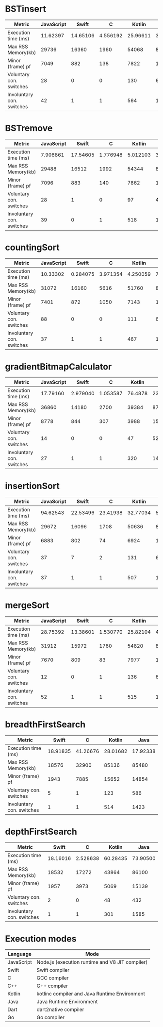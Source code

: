 
#  BSTinsert 

| Metric | JavaScript | Swift | C | Kotlin | Java | Dart | 
| - |  - |  - |  - |  - |  - |  - | 
| Execution time (ms) | 11.62397  | 14.65106  | 4.556192  | 25.96611  | 3.850934  | 2.627  | 
| Max RSS Memory(kb) | 29736  | 16360  | 1960  | 54068  | 85084  | 14052  | 
| Minor (frame) pf | 7049  | 882  | 138  | 7822  | 14987  | 2116  | 
| Voluntary con. switches | 28  | 0  | 0  | 130  | 602  | 2  | 
| Involuntary con. switches | 42  | 1  | 1  | 564  | 1833  | 6  | 

#  BSTremove 

| Metric | JavaScript | Swift | C | Kotlin | Java | Dart | 
| - |  - |  - |  - |  - |  - |  - | 
| Execution time (ms) | 7.908861  | 17.54605  | 1.776948  | 5.012103  | 3.448782  | 2.086  | 
| Max RSS Memory(kb) | 29488  | 16512  | 1992  | 54344  | 86296  | 14032  | 
| Minor (frame) pf | 7096  | 883  | 140  | 7862  | 14823  | 2121  | 
| Voluntary con. switches | 28  | 1  | 0  | 97  | 408  | 2  | 
| Involuntary con. switches | 39  | 0  | 1  | 518  | 1563  | 6  | 

#  countingSort 

| Metric | JavaScript | Swift | C | Kotlin | Java | Dart | C++ | 
| - |  - |  - |  - |  - |  - |  - |  - | 
| Execution time (ms) | 10.33302  | 0.284075  | 3.971354  | 4.250059  | 7.448454  | 1.764  | 0.557193  | 
| Max RSS Memory(kb) | 31072  | 16160  | 5616  | 51760  | 84828  | 14840  | 4088  | 
| Minor (frame) pf | 7401  | 872  | 1050  | 7143  | 15682  | 2241  | 234  | 
| Voluntary con. switches | 88  | 0  | 0  | 111  | 636  | 1  | 0  | 
| Involuntary con. switches | 37  | 1  | 1  | 467  | 1769  | 6  | 1  | 

#  gradientBitmapCalculator 

| Metric | JavaScript | Swift | C | Kotlin | Java | Dart | Go | 
| - |  - |  - |  - |  - |  - |  - |  - | 
| Execution time (ms) | 17.79160  | 2.979040  | 1.053587  | 76.4878  | 23.84044  | 48.817  | 3.193215  | 
| Max RSS Memory(kb) | 36860  | 14180  | 2700  | 39384  | 87380  | 31412  | 2912  | 
| Minor (frame) pf | 8778  | 844  | 307  | 3988  | 15199  | 6873  | 443  | 
| Voluntary con. switches | 14  | 0  | 0  | 47  | 527  | 20  | 5  | 
| Involuntary con. switches | 27  | 1  | 1  | 320  | 1436  | 37  | 36  | 

#  insertionSort 

| Metric | JavaScript | Swift | C | Kotlin | Java | Dart | C++ | 
| - |  - |  - |  - |  - |  - |  - |  - | 
| Execution time (ms) | 94.62543  | 22.53496  | 23.41938  | 32.77034  | 50.44921  | 199.819  | 15.0999  | 
| Max RSS Memory(kb) | 29672  | 16096  | 1708  | 50636  | 85848  | 13976  | 3640  | 
| Minor (frame) pf | 6883  | 802  | 74  | 6924  | 14922  | 2051  | 137  | 
| Voluntary con. switches | 37  | 7  | 2  | 131  | 600  | 17  | 1  | 
| Involuntary con. switches | 37  | 1  | 1  | 507  | 1445  | 6  | 1  | 

#  mergeSort 

| Metric | JavaScript | Swift | C | Kotlin | Java | Dart | C++ | 
| - |  - |  - |  - |  - |  - |  - |  - | 
| Execution time (ms) | 28.75392  | 13.38601  | 1.530770  | 25.82104  | 4.112910  | 8.339  | 1.63732  | 
| Max RSS Memory(kb) | 31912  | 15972  | 1760  | 54820  | 85700  | 16564  | 3628  | 
| Minor (frame) pf | 7670  | 809  | 83  | 7977  | 14452  | 2673  | 146  | 
| Voluntary con. switches | 12  | 0  | 1  | 136  | 656  | 3  | 0  | 
| Involuntary con. switches | 52  | 1  | 1  | 515  | 1779  | 7  | 1  | 

#  breadthFirstSearch 

| Metric | Swift | C | Kotlin | Java | 
| - |  - |  - |  - |  - | 
| Execution time (ms) | 18.91835  | 41.26676  | 28.01682  | 17.92338  | 
| Max RSS Memory(kb) | 18576  | 32900  | 85136  | 85480  | 
| Minor (frame) pf | 1943  | 7885  | 15652  | 14854  | 
| Voluntary con. switches | 5  | 1  | 123  | 586  | 
| Involuntary con. switches | 1  | 1  | 514  | 1423  | 

#  depthFirstSearch 

| Metric | Swift | C | Kotlin | Java | 
| - |  - |  - |  - |  - | 
| Execution time (ms) | 18.16016  | 2.528638  | 60.28435  | 73.90500  | 
| Max RSS Memory(kb) | 18532  | 17272  | 43864  | 86100  | 
| Minor (frame) pf | 1957  | 3973  | 5069  | 15139  | 
| Voluntary con. switches | 2  | 0  | 48  | 432  | 
| Involuntary con. switches | 1  | 1  | 301  | 1585  | 

# Execution modes

| Language | Mode |
| -------- | ---- |
| JavaScript | Node.js (execution runtime and V8 JIT compiler) |
| Swift | Swift compiler |
| C | GCC compiler |
| C++ | G++ compiler|
| Kotlin | kotlinc compiler and Java Runtime Environment |
| Java | Java Runtime Environment |
| Dart | dart2native compiler |
| Go | Go compiler |


